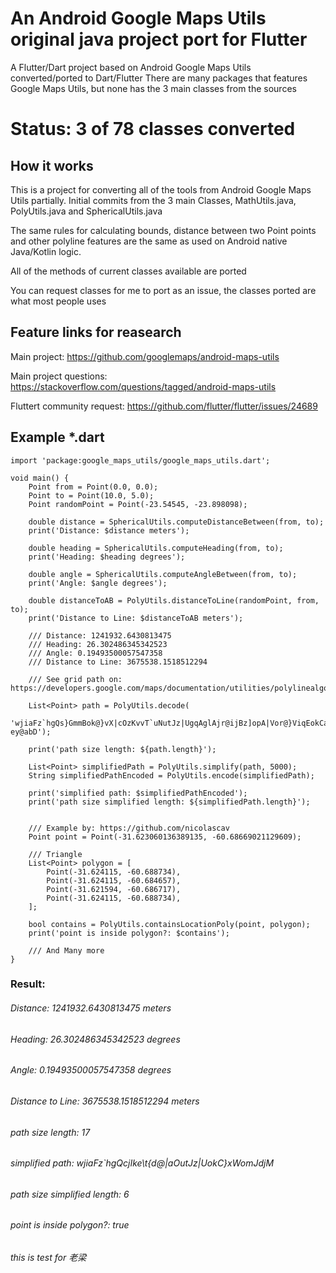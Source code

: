 # An Android Google Maps Utils original java project port for Flutter

A Flutter/Dart project based on Android Google Maps Utils converted/ported to Dart/Flutter
There are many packages that features Google Maps Utils, but none has the 3 main classes
from the sources

# Status: 3 of 78 classes converted

## How it works

This is a project for converting all of the tools from Android Google Maps Utils partially.
Initial commits from the 3 main Classes, MathUtils.java, PolyUtils.java and SphericalUtils.java

The same rules for calculating bounds, distance between two Point points and other polyline features are the same as used on Android native Java/Kotlin logic.

All of the methods of current classes available are ported

You can request classes for me to port as an issue, the classes ported are what most people uses

## Feature links for reasearch

Main project: https://github.com/googlemaps/android-maps-utils

Main project questions: https://stackoverflow.com/questions/tagged/android-maps-utils

Fluttert community request: https://github.com/flutter/flutter/issues/24689

## Example *.dart

    import 'package:google_maps_utils/google_maps_utils.dart';

    void main() {
        Point from = Point(0.0, 0.0);
        Point to = Point(10.0, 5.0);
        Point randomPoint = Point(-23.54545, -23.898098);

        double distance = SphericalUtils.computeDistanceBetween(from, to);
        print('Distance: $distance meters');

        double heading = SphericalUtils.computeHeading(from, to);
        print('Heading: $heading degrees');

        double angle = SphericalUtils.computeAngleBetween(from, to);
        print('Angle: $angle degrees');

        double distanceToAB = PolyUtils.distanceToLine(randomPoint, from, to);
        print('Distance to Line: $distanceToAB meters');

        /// Distance: 1241932.6430813475
        /// Heading: 26.302486345342523
        /// Angle: 0.19493500057547358
        /// Distance to Line: 3675538.1518512294

        /// See grid path on: https://developers.google.com/maps/documentation/utilities/polylinealgorithm

        List<Point> path = PolyUtils.decode(
            'wjiaFz`hgQs}GmmBok@}vX|cOzKvvT`uNutJz|UgqAglAjr@ijBz]opA|Vor@}ViqEokCaiGu|@byAkjAvrMgjDj_A??ey@abD');

        print('path size length: ${path.length}');

        List<Point> simplifiedPath = PolyUtils.simplify(path, 5000);
        String simplifiedPathEncoded = PolyUtils.encode(simplifiedPath);

        print('simplified path: $simplifiedPathEncoded');
        print('path size simplified length: ${simplifiedPath.length}');


        /// Example by: https://github.com/nicolascav
        Point point = Point(-31.623060136389135, -60.68669021129609);

        /// Triangle
        List<Point> polygon = [
            Point(-31.624115, -60.688734),
            Point(-31.624115, -60.684657),
            Point(-31.621594, -60.686717),
            Point(-31.624115, -60.688734),
        ];

        bool contains = PolyUtils.containsLocationPoly(point, polygon);
        print('point is inside polygon?: $contains');

        /// And Many more
    }


### Result:

###### Distance: 1241932.6430813475 meters
###### Heading: 26.302486345342523 degrees
###### Angle: 0.19493500057547358 degrees
###### Distance to Line: 3675538.1518512294 meters
###### path size length: 17
###### simplified path: wjiaFz`hgQcjIke\t{d@|aOutJz|UokC}xWomJdjM
###### path size simplified length: 6
###### point is inside polygon?: true
###### this is test for 老梁
